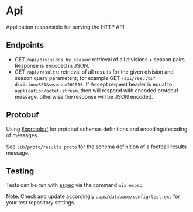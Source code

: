 # Api

Application responsible for serving the HTTP API.

## Endpoints

* GET `/api/divisions_by_season`: retrieval of all divisions + season pairs. Response is encoded in JSON.
* GET `/api/results`: retrieval of all results for the given division and season query parameters; for example GET ``/api/results?division=SP1&season=201516``.
If Accept request header is equal to `application/octet-stream`, then
will respond with encoded protobuf message, otherwise the response will
be JSON encoded. 

## Protobuf

Using [Exprotobuf](https://github.com/bitwalker/exprotobuf) for protobuf schemas definitions
and encoding/decoding of messages.

See `lib/proto/results.proto` for the schema definition of a football results message.

## Testing

Tests can be run with [espec](https://github.com/antonmi/espec)
via the command `mix espec`.

Note: Check and update accordingly `apps/database/config/test.exs`
for your test repository settings.
